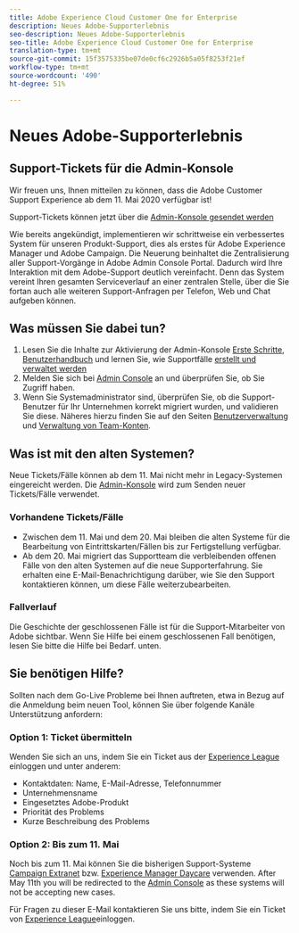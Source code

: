 ```yaml
---
title: Adobe Experience Cloud Customer One for Enterprise
description: Neues Adobe-Supporterlebnis
seo-description: Neues Adobe-Supporterlebnis
seo-title: Adobe Experience Cloud Customer One for Enterprise
translation-type: tm+mt
source-git-commit: 15f3575335be07de0cf6c2926b5a05f8253f21ef
workflow-type: tm+mt
source-wordcount: '490'
ht-degree: 51%

---
```



# Neues Adobe-Supporterlebnis

## Support-Tickets für die Admin-Konsole

Wir freuen uns, Ihnen mitteilen zu können, dass die Adobe Customer Support Experience ab dem 11. Mai 2020 verfügbar ist!

Support-Tickets können jetzt über die [Admin-Konsole gesendet werden](https://adminconsole.adobe.com/)

Wie bereits angekündigt, implementieren wir schrittweise ein verbessertes System für unseren Produkt-Support, dies als erstes für Adobe Experience Manager und Adobe Campaign. Die Neuerung beinhaltet die Zentralisierung aller Support-Vorgänge in Adobe Admin Console Portal. Dadurch wird Ihre Interaktion mit dem Adobe-Support deutlich vereinfacht. Denn das System vereint Ihren gesamten Serviceverlauf an einer zentralen Stelle, über die Sie fortan auch alle weiteren Support-Anfragen per Telefon, Web und Chat aufgeben können.

## Was müssen Sie dabei tun?

1. Lesen Sie die Inhalte zur Aktivierung der Admin-Konsole [Erste Schritte](https://helpx.adobe.com/de/enterprise/get-started.html), [Benutzerhandbuch](https://helpx.adobe.com/de/enterprise/managing/user-guide.html) und lernen Sie, wie Supportfälle [erstellt und verwaltet werden](https://helpx.adobe.com/enterprise/using/support-and-expert-services.html)
1. Melden Sie sich bei [Admin Console](https://adminconsole.adobe.com/) an und überprüfen Sie, ob Sie Zugriff haben.
1. Wenn Sie Systemadministrator sind, überprüfen Sie, ob die Support-Benutzer für Ihr Unternehmen korrekt migriert wurden, und validieren Sie diese. Näheres hierzu finden Sie auf den Seiten [Benutzerverwaltung](https://helpx.adobe.com/de/enterprise/using/users.html) und [Verwaltung von Team-Konten](https://helpx.adobe.com/de/enterprise/using/accounts.html).

## Was ist mit den alten Systemen?

Neue Tickets/Fälle können ab dem 11. Mai nicht mehr in Legacy-Systemen eingereicht werden.  Die [Admin-Konsole](https://adminconsole.adobe.com/) wird zum Senden neuer Tickets/Fälle verwendet.

### Vorhandene Tickets/Fälle

* Zwischen dem 11. Mai und dem 20. Mai bleiben die alten Systeme für die Bearbeitung von Eintrittskarten/Fällen bis zur Fertigstellung verfügbar.
* Ab dem 20. Mai migriert das Supportteam die verbleibenden offenen Fälle von den alten Systemen auf die neue Supporterfahrung.  Sie erhalten eine E-Mail-Benachrichtigung darüber, wie Sie den Support kontaktieren können, um diese Fälle weiterzubearbeiten.

### Fallverlauf

Die Geschichte der geschlossenen Fälle ist für die Support-Mitarbeiter von Adobe sichtbar.  Wenn Sie Hilfe bei einem geschlossenen Fall benötigen, lesen Sie bitte die Hilfe bei Bedarf. unten.

## Sie benötigen Hilfe?

Sollten nach dem Go-Live Probleme bei Ihnen auftreten, etwa in Bezug auf die Anmeldung beim neuen Tool, können Sie über folgende Kanäle Unterstützung anfordern:

### Option 1: Ticket übermitteln

Wenden Sie sich an uns, indem Sie ein Ticket aus der [Experience League](https://experienceleague.adobe.com/?support-solution=General#support) einloggen und unter anderem:

* Kontaktdaten: Name, E-Mail-Adresse, Telefonnummer
* Unternehmensname
* Eingesetztes Adobe-Produkt
* Priorität des Problems
* Kurze Beschreibung des Problems

### Option 2: Bis zum 11. Mai

Noch bis zum 11. Mai können Sie die bisherigen Support-Systeme [Campaign Extranet](https://support.neolane.net/webApp/extranetLogin) bzw. [Experience Manager Daycare](https://daycare.day.com/home.html) verwenden.  After May 11th you will be redirected to the [Admin Console](https://adminconsole.adobe.com/) as these systems will not be accepting new cases.

Für Fragen zu dieser E-Mail kontaktieren Sie uns bitte, indem Sie ein Ticket von [Experience League](https://experienceleague.adobe.com/?support-solution=General#support)einloggen.
